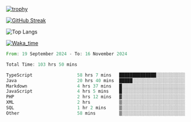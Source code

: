 <!--
**ren-joey/ren-joey** is a ✨ _special_ ✨ repository because its `README.md` (this file) appears on your GitHub profile.

Here are some ideas to get you started:

- 🔭 I’m currently working on ...
- 🌱 I’m currently learning ...
- 👯 I’m looking to collaborate on ...
- 🤔 I’m looking for help with ...
- 💬 Ask me about ...
- 📫 How to reach me: ...
- 😄 Pronouns: ...
- ⚡ Fun fact: ...
-->

[![trophy](https://github-profile-trophy.vercel.app/?username=ren-joey&theme=darkhub&column=5)](https://github.com/ren-joey)

[![GitHub Streak](https://streak-stats.demolab.com/?user=ren-joey&theme=dark)](https://github.com/ren-joey)

![Top Langs](https://github-readme-stats.vercel.app/api/top-langs?username=ren-joey&show_icons=true&layout=compact&locale=en&hide=html,CSS,scss,Pug,Twig&theme=dark)

[![Waka_time](https://github-readme-stats.vercel.app/api/wakatime?username=joeyren&theme=dark)](https://github.com/ren-joey)

<!--START_SECTION:waka-->

```rust
From: 19 September 2024 - To: 16 November 2024

Total Time: 103 hrs 50 mins

TypeScript                 58 hrs 7 mins   ██████████████░░░░░░░░░░░   55.45 %
Java                       20 hrs 40 mins  █████░░░░░░░░░░░░░░░░░░░░   19.72 %
Markdown                   4 hrs 37 mins   █░░░░░░░░░░░░░░░░░░░░░░░░   04.41 %
JavaScript                 4 hrs 5 mins    █░░░░░░░░░░░░░░░░░░░░░░░░   03.91 %
PHP                        2 hrs 12 mins   ▓░░░░░░░░░░░░░░░░░░░░░░░░   02.11 %
XML                        2 hrs           ▒░░░░░░░░░░░░░░░░░░░░░░░░   01.91 %
SQL                        1 hr 2 mins     ▒░░░░░░░░░░░░░░░░░░░░░░░░   00.99 %
Other                      58 mins         ▒░░░░░░░░░░░░░░░░░░░░░░░░   00.93 %
```

<!--END_SECTION:waka-->
